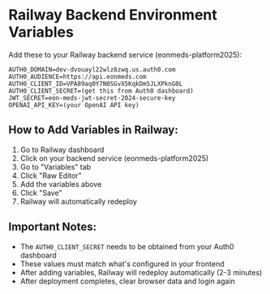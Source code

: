 # Railway Backend Environment Variables

Add these to your Railway backend service (eonmeds-platform2025):

```
AUTH0_DOMAIN=dev-dvouayl22wlz8zwq.us.auth0.com
AUTH0_AUDIENCE=https://api.eonmeds.com
AUTH0_CLIENT_ID=VPA89aq0Y7N0SGvX5KqkDm5JLXPknG0L
AUTH0_CLIENT_SECRET=(get this from Auth0 dashboard)
JWT_SECRET=eon-meds-jwt-secret-2024-secure-key
OPENAI_API_KEY=(your OpenAI API key)
```

## How to Add Variables in Railway:

1. Go to Railway dashboard
2. Click on your backend service (eonmeds-platform2025)
3. Go to "Variables" tab
4. Click "Raw Editor"
5. Add the variables above
6. Click "Save"
7. Railway will automatically redeploy

## Important Notes:

- The `AUTH0_CLIENT_SECRET` needs to be obtained from your Auth0 dashboard
- These values must match what's configured in your frontend
- After adding variables, Railway will redeploy automatically (2-3 minutes)
- After deployment completes, clear browser data and login again
